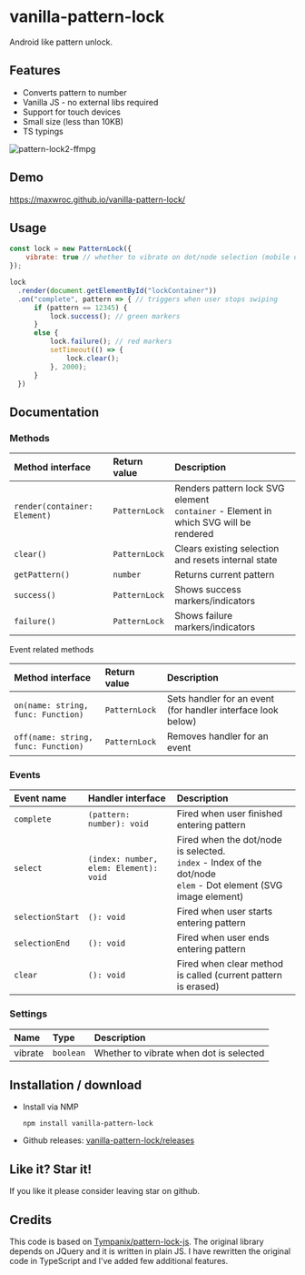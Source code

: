 # vanilla-pattern-lock
Android like pattern unlock.

## Features

* Converts pattern to number
* Vanilla JS - no external libs required
* Support for touch devices
* Small size (less than 10KB)
* TS typings

![pattern-lock2-ffmpg](https://user-images.githubusercontent.com/8268674/145471565-15d1bc26-fb09-4471-9cf7-a699f378762e.gif)

## Demo

https://maxwroc.github.io/vanilla-pattern-lock/

## Usage

```javascript
const lock = new PatternLock({ 
    vibrate: true // whether to vibrate on dot/node selection (mobile devices)
});

lock
  .render(document.getElementById("lockContainer"))
  .on("complete", pattern => { // triggers when user stops swiping
      if (pattern == 12345) {
          lock.success(); // green markers
      }
      else {
          lock.failure(); // red markers
          setTimeout(() => {
              lock.clear();
          }, 2000);
      }
  })
```

## Documentation

### Methods

| Method interface | Return value | Description |
|:-----|:-----|:-----|
| `render(container: Element)` | `PatternLock` | Renders pattern lock SVG element<br>`container` - Element in which SVG will be rendered
| `clear()` | `PatternLock` | Clears existing selection and resets internal state
| `getPattern()` | `number` | Returns current pattern
| `success()` | `PatternLock` | Shows success markers/indicators
| `failure()` | `PatternLock` | Shows failure markers/indicators

Event related methods

| Method interface | Return value | Description |
|:-----|:-----|:-----|
| `on(name: string, func: Function)` | `PatternLock` | Sets handler for an event (for handler interface look below)
| `off(name: string, func: Function)` | `PatternLock` | Removes handler for an event

### Events

| Event name | Handler interface | Description |
|:-----|:-----|:-----|
| `complete` | `(pattern: number): void` | Fired when user finished entering pattern
| `select` | `(index: number, elem: Element): void` | Fired when the dot/node is selected.<br>`index` - Index of the dot/node<br>`elem` - Dot element (SVG image element)
| `selectionStart` | `(): void` | Fired when user starts entering pattern
| `selectionEnd` | `(): void` | Fired when user ends entering pattern
| `clear` | `(): void` | Fired when clear method is called (current pattern is erased)

### Settings

| Name | Type | Description |
|:-----|:-----|:-----|
| vibrate | `boolean` | Whether to vibrate when dot is selected

## Installation / download

* Install via NMP

  ```
  npm install vanilla-pattern-lock
  ```

* Github releases: [vanilla-pattern-lock/releases](https://github.com/maxwroc/vanilla-pattern-lock/releases)

## Like it? Star it!

If you like it please consider leaving star on github.

## Credits

This code is based on [Tympanix/pattern-lock-js](https://github.com/Tympanix/pattern-lock-js). The original library depends on JQuery and it is written in plain JS. I have rewritten the original code in TypeScript and I've added few additional features.